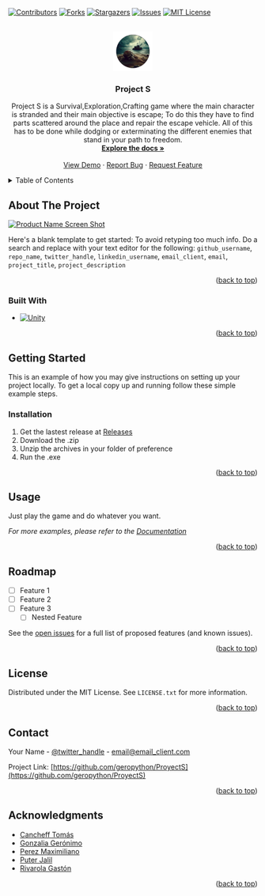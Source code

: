 <!-- Improved compatibility of back to top link: See: https://github.com/othneildrew/Best-README-Template/pull/73 -->
<a name="readme-top"></a>
<!--
*** Thanks for checking out the Best-README-Template. If you have a suggestion
*** that would make this better, please fork the repo and create a pull request
*** or simply open an issue with the tag "enhancement".
*** Don't forget to give the project a star!
*** Thanks again! Now go create something AMAZING! :D
-->



<!-- PROJECT SHIELDS -->
<!--
*** I'm using markdown "reference style" links for readability.
*** Reference links are enclosed in brackets [ ] instead of parentheses ( ).
*** See the bottom of this document for the declaration of the reference variables
*** for contributors-url, forks-url, etc. This is an optional, concise syntax you may use.
*** https://www.markdownguide.org/basic-syntax/#reference-style-links
-->
[![Contributors][contributors-shield]][contributors-url]
[![Forks][forks-shield]][forks-url]
[![Stargazers][stars-shield]][stars-url]
[![Issues][issues-shield]][issues-url]
[![MIT License][license-shield]][license-url]



<!-- PROJECT LOGO -->
<br />
<div align="center">
  <a href="https://github.com/geropython/ProyectS">
    <img src="Wiki/logo.png" alt="Logo" width="80" height="80">
  </a>

<h3 align="center">Project S</h3>

  <p align="center">
    Project S is a Survival,Exploration,Crafting game where the main character is stranded and their main objective is escape; To do this they have to find parts scattered around the place and repair the escape vehicle. All of this has to be done while dodging or exterminating the different enemies that stand in your path to freedom.
    <br />
    <a href="https://github.com/geropython/ProyectS"><strong>Explore the docs »</strong></a>
    <br />
    <br />
    <a href="https://github.com/geropython/ProyectS">View Demo</a>
    ·
    <a href="https://github.com/geropython/ProyectS/issues">Report Bug</a>
    ·
    <a href="https://github.com/geropython/ProyectS/issues">Request Feature</a>
  </p>
</div>



<!-- TABLE OF CONTENTS -->
<details>
  <summary>Table of Contents</summary>
  <ol>
    <li>
      <a href="#about-the-project">About The Project</a>
      <ul>
        <li><a href="#built-with">Built With</a></li>
      </ul>
    </li>
    <li>
      <a href="#getting-started">Getting Started</a>
      <ul>
        <li><a href="#installation">Installation</a></li>
      </ul>
    </li>
    <li><a href="#usage">Usage</a></li>
    <li><a href="#roadmap">Roadmap</a></li>
    <li><a href="#license">License</a></li>
    <li><a href="#contact">Contact</a></li>
    <li><a href="#acknowledgments">Acknowledgments</a></li>
  </ol>
</details>



<!-- ABOUT THE PROJECT -->
## About The Project

[![Product Name Screen Shot][product-screenshot]](https://example.com)

Here's a blank template to get started: To avoid retyping too much info. Do a search and replace with your text editor for the following: `github_username`, `repo_name`, `twitter_handle`, `linkedin_username`, `email_client`, `email`, `project_title`, `project_description`

<p align="right">(<a href="#readme-top">back to top</a>)</p>



### Built With

* [![Unity][Unity.com]][Unity-url]

<p align="right">(<a href="#readme-top">back to top</a>)</p>



<!-- GETTING STARTED -->
## Getting Started

This is an example of how you may give instructions on setting up your project locally.
To get a local copy up and running follow these simple example steps.

### Installation

1. Get the lastest release at [Releases](https://github.com/geropython/ProyectS/releases)
2. Download the .zip
3. Unzip the archives in your folder of preference
4. Run the .exe

<p align="right">(<a href="#readme-top">back to top</a>)</p>



<!-- USAGE EXAMPLES -->
## Usage

Just play the game and do whatever you want.

_For more examples, please refer to the [Documentation](https://example.com)_

<p align="right">(<a href="#readme-top">back to top</a>)</p>



<!-- ROADMAP -->
## Roadmap

- [ ] Feature 1
- [ ] Feature 2
- [ ] Feature 3
    - [ ] Nested Feature

See the [open issues](https://github.com/geropython/ProyectS/issues) for a full list of proposed features (and known issues).

<p align="right">(<a href="#readme-top">back to top</a>)</p>



<!-- LICENSE -->
## License

Distributed under the MIT License. See `LICENSE.txt` for more information.

<p align="right">(<a href="#readme-top">back to top</a>)</p>



<!-- CONTACT -->
## Contact

Your Name - [@twitter_handle](https://twitter.com/twitter_handle) - email@email_client.com

Project Link: [https://github.com/geropython/ProyectS](https://github.com/geropython/ProyectS)

<p align="right">(<a href="#readme-top">back to top</a>)</p>



<!-- ACKNOWLEDGMENTS -->
## Acknowledgments

* [Cancheff Tomás](https://github.com/tomicancheff)
* [Gonzalia Gerónimo](https://github.com/geropython)
* [Perez Maximiliano](https://github.com/durzdor)
* [Puter Jalil](https://github.com/jalil96)
* [Rivarola Gastón](https://github.com/DaxterGaston)

<p align="right">(<a href="#readme-top">back to top</a>)</p>



<!-- MARKDOWN LINKS & IMAGES -->
<!-- https://www.markdownguide.org/basic-syntax/#reference-style-links -->
[contributors-shield]: https://img.shields.io/github/contributors/geropython/ProyectS.svg?style=for-the-badge
[contributors-url]: https://github.com/geropython/ProyectS/graphs/contributors
[forks-shield]: https://img.shields.io/github/forks/geropython/ProyectS.svg?style=for-the-badge
[forks-url]: https://github.com/geropython/ProyectS/network/members
[stars-shield]: https://img.shields.io/github/stars/geropython/ProyectS.svg?style=for-the-badge
[stars-url]: https://github.com/geropython/ProyectS/stargazers
[issues-shield]: https://img.shields.io/github/issues/geropython/ProyectS.svg?style=for-the-badge
[issues-url]: https://github.com/geropython/ProyectS/issues
[license-shield]: https://img.shields.io/github/license/geropython/ProyectS.svg?style=for-the-badge
[license-url]: https://github.com/geropython/ProyectS/blob/master/LICENSE.txt
[linkedin-shield]: https://img.shields.io/badge/-LinkedIn-black.svg?style=for-the-badge&logo=linkedin&colorB=555
[linkedin-url]: https://linkedin.com/in/linkedin_username
[product-screenshot]: Wiki/screenshot.png
[Unity.com]: https://img.shields.io/badge/unity-000000?style=for-the-badge&logo=unity&logoColor=white
[Unity-url]: https://unity.com